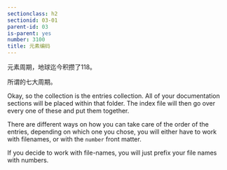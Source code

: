 ```yaml
---
sectionclass: h2
sectionid: 03-01
parent-id: 03
is-parent: yes
number: 3100
title: 元素编码
---
```

元素周期，地球迄今积攒了118。

所谓的七大周期。

Okay, so the collection is the entries collection. All of your documentation sections will be placed within that folder.
The index file will then go over every one of these and put them together.

There are different ways on how you can take care of the order of the entries, depending on which one you chose, you will either have to work with filenames, or with the `number` front matter. 

If you decide to work with file-names, you will just prefix your file names with numbers.

